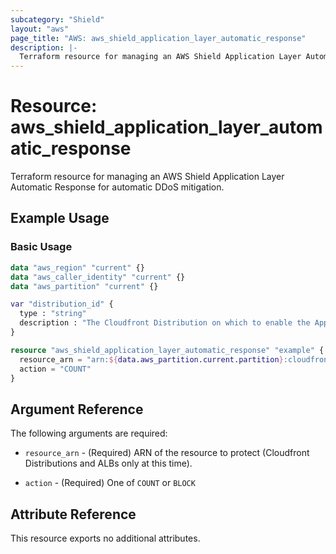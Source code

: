 ```yaml
---
subcategory: "Shield"
layout: "aws"
page_title: "AWS: aws_shield_application_layer_automatic_response"
description: |-
  Terraform resource for managing an AWS Shield Application Layer Automatic Response.
---
```


# Resource: aws_shield_application_layer_automatic_response

Terraform resource for managing an AWS Shield Application Layer Automatic Response for automatic DDoS mitigation.

## Example Usage

### Basic Usage

```terraform
data "aws_region" "current" {}
data "aws_caller_identity" "current" {}
data "aws_partition" "current" {}

var "distribution_id" {
  type : "string"
  description : "The Cloudfront Distribution on which to enable the Application Layer Automatic Response.
}

resource "aws_shield_application_layer_automatic_response" "example" {
  resource_arn = "arn:${data.aws_partition.current.partition}:cloudfront:${data.aws_caller_identity.current.account_id}:distribution/${distribution_id}
  action = "COUNT"
}
```

## Argument Reference

The following arguments are required:

* `resource_arn` - (Required) ARN of the resource to protect (Cloudfront Distributions and ALBs only at this time).

* `action` - (Required) One of `COUNT` or `BLOCK` 

## Attribute Reference

This resource exports no additional attributes.
